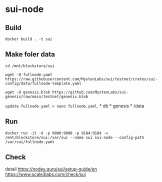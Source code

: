 # sui-node
  
## Build
    docker build . -t sui

## Make foler data
    cd /mnt/blockstore/sui
  
    wget -O fullnode.yaml https://raw.githubusercontent.com/MystenLabs/sui/testnet/crates/sui-config/data/fullnode-template.yaml
  
    wget -O genesis.blob https://github.com/MystenLabs/sui-genesis/raw/main/testnet/genesis.blob
  
  `update fullnode.yaml > nano fullnode.yaml`.
      * db
      * genesis
      * /data
## Run
    docker run -it -d -p 9000:9000 -p 9184:9184 -v /mnt/blockstore/sui:/var/sui --name sui sui-node --config-path /var/sui/fullnode.yaml
    


## Check
detail https://nodes.guru/sui/setup-guide/en
  https://www.scale3labs.com/check/sui
